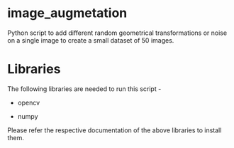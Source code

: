 # image_augmetation
Python script to add different random geometrical transformations or noise on a single image to create a small dataset of 50 images. 

# Libraries
The following libraries are needed to run this script -

- opencv

- numpy

Please refer the respective documentation of the above libraries to install them.
